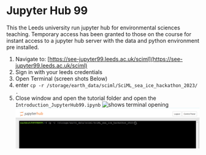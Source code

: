 # Jupyter Hub 99

This the Leeds university run jupyter hub for environmental sciences teaching. Temporary access has been granted to those on the course for instant access to a jupyter hub server with the data and python environment pre installed.

1. Navigate to: [https://see-jupyter99.leeds.ac.uk/sciml](https://see-jupyter99.leeds.ac.uk/sciml)
2. Sign in with your leeds credentials
3. Open Terminal (screen shots Below) 
4. enter `cp -r /storage/earth_data/sciml/SciML_sea_ice_hackathon_2023/ .`
5. Close window and open the tutorial folder and open the `Introduction_JupyterHub99.ipynb`
![shows terminal opening](./assets/jbubt0.png)
![shows command](./assets/jhubt1.png)
